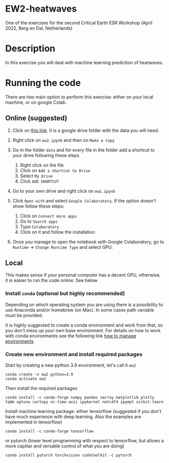 # EW2-heatwaves
One of the exercises for the second Critical Earth ESR Workshop (April 2022, Berg en Dal, Netherlands)

# Description
In this exercise you will deal with machine learning prediction of heatwaves.

# Running the code
There are two main option to perform this exercise: either on your local machine, or on google Colab.


## Online (suggested)
1. Click on [this link](https://drive.google.com/drive/folders/1Y748L_hgFt3uQJcQRUp5z_oT0D_oAYvL?usp=sharing). It is a google drive folder with the data you will need.
2. Right click on `ew2.ipynb` and then on `Make a Copy`
3. Go in the folder `data` and for every file in the folder add a shortcut to your drive following these steps

    1. Right click on the file
    2. Click on `Add a shortcut to Drive`
    3. Select `My Drive`
    4. Click `ADD SHORTCUT`

4. Go to your own drive and right click on `ew2.ipynb`
5. Click `Open with` and select `Google Colaboratory`. If the option doesn't show follow these steps:

    1. Click on `Connect more apps`
    2. Go to `Search apps`
    3. Type `Colaboratory`
    4. Click on it and follow the installation

6. Once you manage to open the notebook with Google Colaboratory, go to `Runtime` -> `Change Runtime Type` and select GPU.

## Local
This makes sense if your personal computer has a decent GPU, otherwise, it is easier to run the code online. See below

### Install `conda` (optional but highly recommended)

Depending on which operating system you are using there is a possibility to use Anaconda and/or homebrew (on Mac).
In some cases path variable must be provided.

It is highly suggested to create a conda environment and work from that, so you don't mess up your own base environment. For details on how to work with conda environments see the following link [how to manage environments](https://docs.conda.io/projects/conda/en/latest/user-guide/tasks/manage-environments.html)

### Create new environment and install required packages

Start by creating a new python 3.9 environment, let's call it `ew2`
```
conda create -n ew2 python=3.9
conda activate ew2
```

Then install the required packages
```
conda install -c conda-forge numpy pandas xarray matplotlib plotly tqdm optuna cartopy nc-time-axis ipykernel netcdf4 ipympl scikit-learn
```

Install machine learning package: either tensorflow (suggested if you don't have much experience with deep learning. Also the examples are implemented in tensorflow)
```
conda install -c conda-forge tensorflow
```
or pytorch (lower level programming with respect to tensorflow, but allows a more capillar and versatile control of what you are doing)
```
conda install pytorch torchvision cudatoolkit -c pytorch
```